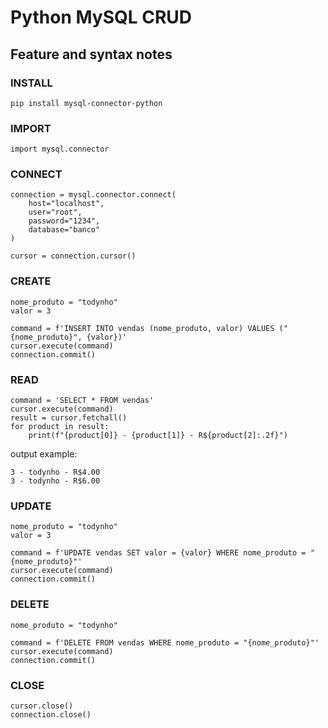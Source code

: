 # Python MySQL CRUD

## Feature and syntax notes

### INSTALL
```
pip install mysql-connector-python
```

### IMPORT
```
import mysql.connector
```

### CONNECT
```
connection = mysql.connector.connect(
    host="localhost",
    user="root",
    password="1234",
    database="banco"
)

cursor = connection.cursor()
```

### CREATE
```
nome_produto = "todynho"
valor = 3

command = f'INSERT INTO vendas (nome_produto, valor) VALUES ("{nome_produto}", {valor})'
cursor.execute(command)
connection.commit()
```

### READ
```
command = 'SELECT * FROM vendas'
cursor.execute(command)
result = cursor.fetchall()
for product in result:
    print(f"{product[0]} - {product[1]} - R${product[2]:.2f}")
```

output example:
```
3 - todynho - R$4.00
3 - todynho - R$6.00
```

### UPDATE
```
nome_produto = "todynho"
valor = 3

command = f'UPDATE vendas SET valor = {valor} WHERE nome_produto = "{nome_produto}"'
cursor.execute(command)
connection.commit()
```

### DELETE
```
nome_produto = "todynho"

command = f'DELETE FROM vendas WHERE nome_produto = "{nome_produto}"'
cursor.execute(command)
connection.commit()
```

### CLOSE
```
cursor.close()
connection.close()
```
